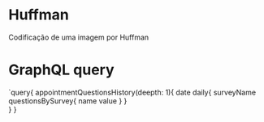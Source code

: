 # Huffman
Codificação de uma imagem por Huffman

# GraphQL query

`query{
    appointmentQuestionsHistory(deepth: 1){
        date
        daily{
            surveyName
            questionsBySurvey{
                name
                value
            }
        }                                                                                                                  
    }
}
